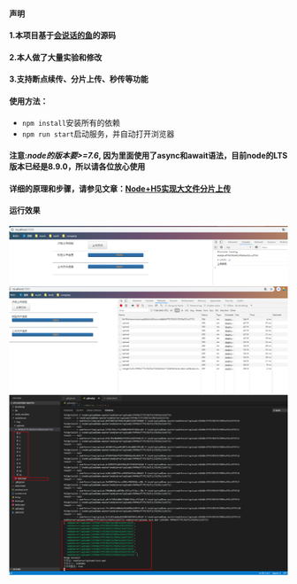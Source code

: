 #### 声明
#### 1.本项目基于[会说话的鱼](https://segmentfault.com/u/sunhk)的源码
#### 2.本人做了大量实验和修改
#### 3.支持断点续传、分片上传、秒传等功能

#### 使用方法：
+ `npm install`安装所有的依赖
+ `npm run start`启动服务，并自动打开浏览器
#### 注意:*node的版本要>=7.6*, 因为里面使用了async和await语法，目前node的LTS版本已经是8.9.0，所以请各位放心使用
#### 详细的原理和步骤，请参见文章：[Node+H5实现大文件分片上传](https://segmentfault.com/a/1190000008899001)

#### 运行效果
![](img/1.png)
![](img/2.png)
![](img/3.png)
